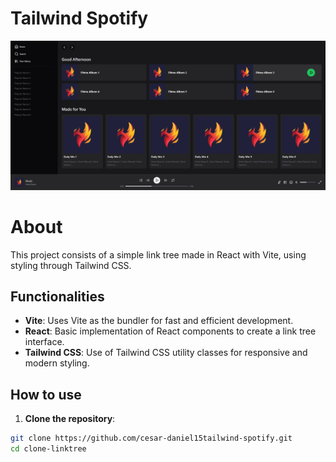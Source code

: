 # Tailwind Spotify

<p align="center">
  <img src="preview.png" alt="Preview">
</p>

# About

This project consists of a simple link tree made in React with Vite, using styling through Tailwind CSS.

## Functionalities

- **Vite**: Uses Vite as the bundler for fast and efficient development.
- **React**: Basic implementation of React components to create a link tree interface.
- **Tailwind CSS**: Use of Tailwind CSS utility classes for responsive and modern styling.

## How to use

1. **Clone the repository**:

 ```bash
 git clone https://github.com/cesar-daniel15tailwind-spotify.git
 cd clone-linktree